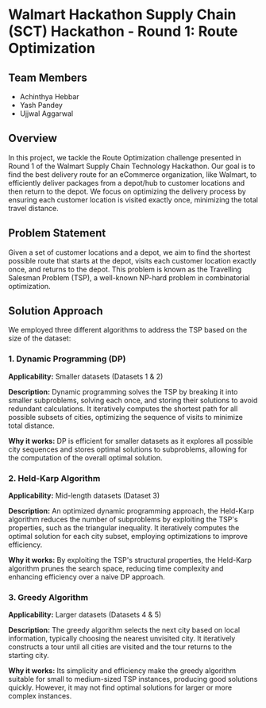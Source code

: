 
# Walmart Hackathon Supply Chain (SCT) Hackathon - Round 1: Route Optimization

## Team Members
- Achinthya Hebbar
- Yash Pandey
- Ujjwal Aggarwal

## Overview
In this project, we tackle the Route Optimization challenge presented in Round 1 of the Walmart Supply Chain Technology Hackathon. Our goal is to find the best delivery route for an eCommerce organization, like Walmart, to efficiently deliver packages from a depot/hub to customer locations and then return to the depot. We focus on optimizing the delivery process by ensuring each customer location is visited exactly once, minimizing the total travel distance.

## Problem Statement
Given a set of customer locations and a depot, we aim to find the shortest possible route that starts at the depot, visits each customer location exactly once, and returns to the depot. This problem is known as the Travelling Salesman Problem (TSP), a well-known NP-hard problem in combinatorial optimization.

## Solution Approach
We employed three different algorithms to address the TSP based on the size of the dataset:

### 1. Dynamic Programming (DP)
**Applicability:** Smaller datasets (Datasets 1 & 2)

**Description:** Dynamic programming solves the TSP by breaking it into smaller subproblems, solving each once, and storing their solutions to avoid redundant calculations. It iteratively computes the shortest path for all possible subsets of cities, optimizing the sequence of visits to minimize total distance.

**Why it works:** DP is efficient for smaller datasets as it explores all possible city sequences and stores optimal solutions to subproblems, allowing for the computation of the overall optimal solution.

### 2. Held-Karp Algorithm
**Applicability:** Mid-length datasets (Dataset 3)

**Description:** An optimized dynamic programming approach, the Held-Karp algorithm reduces the number of subproblems by exploiting the TSP's properties, such as the triangular inequality. It iteratively computes the optimal solution for each city subset, employing optimizations to improve efficiency.

**Why it works:** By exploiting the TSP's structural properties, the Held-Karp algorithm prunes the search space, reducing time complexity and enhancing efficiency over a naive DP approach.

### 3. Greedy Algorithm
**Applicability:** Larger datasets (Datasets 4 & 5)

**Description:** The greedy algorithm selects the next city based on local information, typically choosing the nearest unvisited city. It iteratively constructs a tour until all cities are visited and the tour returns to the starting city.

**Why it works:** Its simplicity and efficiency make the greedy algorithm suitable for small to medium-sized TSP instances, producing good solutions quickly. However, it may not find optimal solutions for larger or more complex instances.

